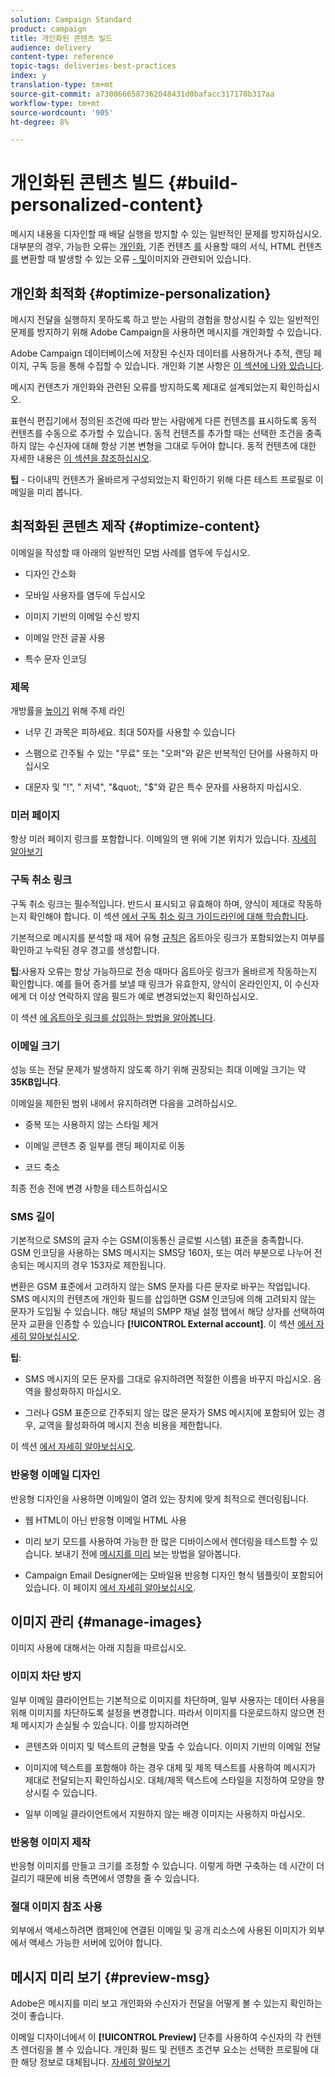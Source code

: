 ```yaml
---
solution: Campaign Standard
product: campaign
title: 개인화된 콘텐츠 빌드
audience: delivery
content-type: reference
topic-tags: deliveries-best-practices
index: y
translation-type: tm+mt
source-git-commit: a7300666587362048431d0bafacc317170b317aa
workflow-type: tm+mt
source-wordcount: '905'
ht-degree: 8%

---
```



# 개인화된 콘텐츠 빌드 {#build-personalized-content}

메시지 내용을 디자인할 때 배달 실행을 방지할 수 있는 일반적인 문제를 방지하십시오. 대부분의 경우, 가능한 오류는 [개인화](../../designing/using/personalization.md), 기존 컨텐츠 [를](../../designing/using/using-existing-content.md) 사용할 때의 서식, HTML 컨텐츠 [를](../../designing/using/using-existing-content.md#converting-an-html-content) 변환할 때 발생할 수 있는 오류 [- 및](../../designing/using/images.md)이미지와 관련되어 있습니다.

## 개인화 최적화 {#optimize-personalization}

메시지 전달을 실행하지 못하도록 하고 받는 사람의 경험을 향상시킬 수 있는 일반적인 문제를 방지하기 위해 Adobe Campaign을 사용하면 메시지를 개인화할 수 있습니다.

Adobe Campaign 데이터베이스에 저장된 수신자 데이터를 사용하거나 추적, 랜딩 페이지, 구독 등을 통해 수집할 수 있습니다.
개인화 기본 사항은 [이 섹션에 나와 있습니다](../../designing/using/personalization.md).

메시지 컨텐츠가 개인화와 관련된 오류를 방지하도록 제대로 설계되었는지 확인하십시오.

표현식 편집기에서 정의된 조건에 따라 받는 사람에게 다른 컨텐츠를 표시하도록 동적 컨텐츠를 수동으로 추가할 수 있습니다. 동적 컨텐츠를 추가할 때는 선택한 조건을 충족하지 않는 수신자에 대해 항상 기본 변형을 그대로 두어야 합니다.
동적 컨텐츠에 대한 자세한 내용은 [이 섹션을 참조하십시오](../../designing/using/personalization.md#defining-dynamic-content-in-an-email).

**팁** - 다이내믹 컨텐츠가 올바르게 구성되었는지 확인하기 위해 다른 테스트 프로필로 이메일을 미리 봅니다.

## 최적화된 콘텐츠 제작 {#optimize-content}

이메일을 작성할 때 아래의 일반적인 모범 사례를 염두에 두십시오.

* 디자인 간소화

* 모바일 사용자를 염두에 두십시오

* 이미지 기반의 이메일 수신 방지

* 이메일 안전 글꼴 사용

* 특수 문자 인코딩

### 제목

개방률을 [높이기](../../designing/using/subject-line.md) 위해 주제 라인

* 너무 긴 과목은 피하세요. 최대 50자를 사용할 수 있습니다

* 스팸으로 간주될 수 있는 &quot;무료&quot; 또는 &quot;오퍼&quot;와 같은 반복적인 단어를 사용하지 마십시오

* 대문자 및 &quot;!&quot;, &quot; 저녁&quot;, &quot;\&quot;, &quot;$&quot;와 같은 특수 문자를 사용하지 마십시오.

### 미러 페이지

항상 미러 페이지 링크를 포함합니다. 이메일의 맨 위에 기본 위치가 있습니다. [자세히 알아보기](../../designing/using/personalization.md#adding-a-content-block)

### 구독 취소 링크

구독 취소 링크는 필수적입니다. 반드시 표시되고 유효해야 하며, 양식이 제대로 작동하는지 확인해야 합니다. 이 섹션 [에서 구독 취소 링크 가이드라인에 대해 학습합니다](../../designing/using/personalization.md#about-targeting-dimension).

기본적으로 메시지를 분석할 때 제어 유형 [규칙은](../../sending/using/control-rules.md) 옵트아웃 링크가 포함되었는지 여부를 확인하고 누락된 경우 경고를 생성합니다.

**팁**:사용자 오류는 항상 가능하므로 전송 때마다 옵트아웃 링크가 올바르게 작동하는지 확인합니다. 예를 들어 증거를 보낼 때 링크가 유효한지, 양식이 온라인인지, 이 수신자에게 더 이상 연락하지 않음 필드가 예로 변경되었는지 확인하십시오.

이 섹션 [에 옵트아웃 링크를 삽입하는 방법을 알아봅니다](../../designing/using/personalization.md#adding-a-content-block).

### 이메일 크기

성능 또는 전달 문제가 발생하지 않도록 하기 위해 권장되는 최대 이메일 크기는 약 **35KB입니다**.

이메일을 제한된 범위 내에서 유지하려면 다음을 고려하십시오.

* 중복 또는 사용하지 않는 스타일 제거

* 이메일 콘텐츠 중 일부를 랜딩 페이지로 이동

* 코드 축소

최종 전송 전에 변경 사항을 테스트하십시오

### SMS 길이

기본적으로 SMS의 글자 수는 GSM(이동통신 글로벌 시스템) 표준을 충족합니다. GSM 인코딩을 사용하는 SMS 메시지는 SMS당 160자, 또는 여러 부분으로 나누어 전송되는 메시지의 경우 153자로 제한됩니다.

변환은 GSM 표준에서 고려하지 않는 SMS 문자를 다른 문자로 바꾸는 작업입니다. SMS 메시지의 컨텐츠에 개인화 필드를 삽입하면 GSM 인코딩에 의해 고려되지 않는 문자가 도입될 수 있습니다. 해당 채널의 SMPP 채널 설정 탭에서 해당 상자를 선택하여 문자 교환을 인증할 수 있습니다 **[!UICONTROL External account]**.
이 섹션 [에서 자세히 알아보십시오](../../administration/using/configuring-sms-channel.md#sms-encoding--length-and-transliteration).

**팁**:

* SMS 메시지의 모든 문자를 그대로 유지하려면 적절한 이름을 바꾸지 마십시오. 음역을 활성화하지 마십시오.

* 그러나 GSM 표준으로 간주되지 않는 많은 문자가 SMS 메시지에 포함되어 있는 경우, 교역을 활성화하여 메시지 전송 비용을 제한합니다.

이 섹션 [에서 자세히 알아보십시오](../../administration/using/configuring-sms-channel.md#sms-encoding--length-and-transliteration).

### 반응형 이메일 디자인

반응형 디자인을 사용하면 이메일이 열려 있는 장치에 맞게 최적으로 렌더링됩니다.

* 웹 HTML이 아닌 반응형 이메일 HTML 사용

* 미리 보기 모드를 사용하여 가능한 한 많은 디바이스에서 렌더링을 테스트할 수 있습니다. 보내기 전에 [메시지를 미리](../../sending/using/previewing-messages.md) 보는 방법을 알아봅니다.

* Campaign Email Designer에는 모바일용 반응형 디자인 형식 템플릿이 포함되어 있습니다. 이 페이지 [에서 자세히 알아보십시오](../../designing/using/using-reusable-content.md#content-templates).

## 이미지 관리 {#manage-images}

이미지 사용에 대해서는 아래 지침을 따르십시오.

### 이미지 차단 방지

일부 이메일 클라이언트는 기본적으로 이미지를 차단하며, 일부 사용자는 데이터 사용을 위해 이미지를 차단하도록 설정을 변경합니다. 따라서 이미지를 다운로드하지 않으면 전체 메시지가 손실될 수 있습니다. 이를 방지하려면

* 콘텐츠와 이미지 및 텍스트의 균형을 맞출 수 있습니다. 이미지 기반의 이메일 전달

* 이미지에 텍스트를 포함해야 하는 경우 대체 및 제목 텍스트를 사용하여 메시지가 제대로 전달되는지 확인하십시오. 대체/제목 텍스트에 스타일을 지정하여 모양을 향상시킬 수 있습니다.

* 일부 이메일 클라이언트에서 지원하지 않는 배경 이미지는 사용하지 마십시오.

### 반응형 이미지 제작

반응형 이미지를 만들고 크기를 조정할 수 있습니다. 이렇게 하면 구축하는 데 시간이 더 걸리기 때문에 비용 측면에서 영향을 줄 수 있습니다.

### 절대 이미지 참조 사용

외부에서 액세스하려면 캠페인에 연결된 이메일 및 공개 리소스에 사용된 이미지가 외부에서 액세스 가능한 서버에 있어야 합니다.

## 메시지 미리 보기 {#preview-msg}

Adobe은 메시지를 미리 보고 개인화와 수신자가 전달을 어떻게 볼 수 있는지 확인하는 것이 좋습니다.

이메일 디자이너에서 이 **[!UICONTROL Preview]** 단추를 사용하여 수신자의 각 컨텐츠 렌더링을 볼 수 있습니다. 개인화 필드 및 컨텐츠 조건부 요소는 선택한 프로필에 대한 해당 정보로 대체됩니다. [자세히 알아보기](../../sending/using/previewing-messages.md)
